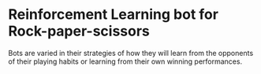 # Reinforcement Learning bot for Rock-paper-scissors
Bots are varied in their strategies of how they will learn from the opponents of their playing habits or learning from their own winning performances.
